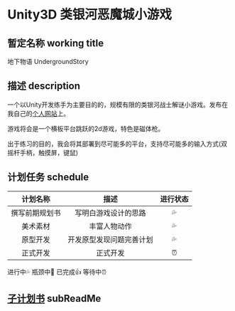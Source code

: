 # Unity3D 类银河恶魔城小游戏
## 暂定名称 working title
地下物语 UndergroundStory
## 描述 description
一个以Unity开发练手为主要目的的，规模有限的类银河战士解谜小游戏。发布在我自己的[个人网站](http://yostgray.cn "personal web site")上。

游戏将会是一个横板平台跳跃的2d游戏，特色是磁体枪。

出于练习的目的，我会将其部署到尽可能多的平台，支持尽可能多的输入方式(双摇杆手柄，触摸屏，键鼠)

## 计划任务 schedule
计划名称 | 描述 | 进行状态    
:--: | :--: | :--:    
撰写前期规划书 | 写明白游戏设计的思路 | 💦
美术素材 | 丰富人物动作 | 💦
原型开发 | 开发原型发现问题完善计划 | 💦
正式开发 | 正式开发 | ⏰

进行中💦  瓶颈中💫 已完成👍 等待中⏰

## [子计划书](前期计划\前期规划书.md) subReadMe